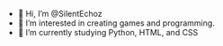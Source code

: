 - 👋 Hi, I’m @SilentEchoz
- 👀 I’m interested in creating games and programming.
- 🌱 I’m currently studying Python, HTML, and CSS
